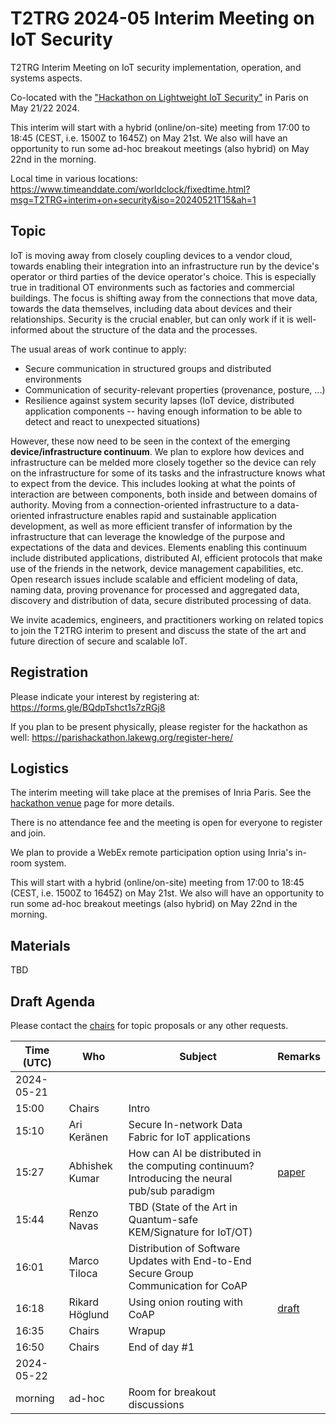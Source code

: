 # T2TRG 2024-05 Interim Meeting on IoT Security
T2TRG Interim Meeting on IoT security implementation, operation, and systems aspects.

Co-located with the ["Hackathon on Lightweight IoT Security"](https://parishackathon.lakewg.org/program/) in Paris on May 21/22 2024.

This interim will start with a hybrid (online/on-site) meeting from 17:00 to 18:45 (CEST, i.e. 1500Z to 1645Z) on May 21st.
We also will have an opportunity to run some ad-hoc breakout meetings (also hybrid) on May 22nd in the morning.

Local time in various locations:<br>
https://www.timeanddate.com/worldclock/fixedtime.html?msg=T2TRG+interim+on+security&iso=20240521T15&ah=1<br>

## Topic

IoT is moving away from closely coupling devices to a vendor cloud, towards enabling their integration into an infrastructure run by the device's operator or third parties of the device operator's choice.  This is especially true in traditional OT environments such as factories and commercial buildings.  The focus is shifting away from the connections that move data, towards the data themselves, including data about devices and their relationships.  Security is the crucial enabler, but can only work if it is well-informed about the structure of the data and the processes.

The usual areas of work continue to apply:

- Secure communication in structured groups and distributed environments
- Communication of security-relevant properties (provenance, posture, ...)
- Resilience against system security lapses (IoT device, distributed application components -- having enough information to be able to detect and react to unexpected situations)

However, these now need to be seen in the context of the emerging **device/infrastructure continuum**.  We plan to explore how devices and infrastructure can be melded more closely together so the device can rely on the infrastructure for some of its tasks and the infrastructure knows what to expect from the device. This includes looking at what the points of interaction are between components, both inside and between domains of authority.
Moving from a connection-oriented infrastructure to a data-oriented infrastructure enables rapid and sustainable application development, as well as more efficient transfer of information by the infrastructure that can leverage the knowledge of the purpose and expectations of the data and devices.
Elements enabling this continuum include distributed applications, distributed AI, efficient protocols that make use of the friends in the network, device management capabilities, etc. Open research issues include scalable and efficient modeling of data, naming data, proving provenance for processed and aggregated data, discovery and distribution of data, secure distributed processing of data.

We invite academics, engineers, and practitioners working on related topics to join the T2TRG interim to present and discuss the state of the art and future direction of secure and scalable IoT.


## Registration

Please indicate your interest by registering at: https://forms.gle/BQdpTshct1s7zRGj8

If you plan to be present physically, please register for the hackathon
as well: https://parishackathon.lakewg.org/register-here/

## Logistics

The interim meeting will take place at the premises of Inria Paris. See the [hackathon venue](https://parishackathon.lakewg.org/venue/) page for more details.

There is no attendance fee and the meeting is open for everyone to register and join.

We plan to provide a WebEx remote participation option using Inria's in-room system.

This will start with a hybrid (online/on-site) meeting from 17:00 to 18:45 (CEST, i.e. 1500Z to 1645Z) on May 21st.  We also will have an opportunity to run some ad-hoc breakout meetings (also hybrid) on May 22nd in the morning.

## Materials

TBD

## Draft Agenda

Please contact the [chairs][] for topic proposals or any other requests.

| Time (UTC) | Who            | Subject                                                                                       | Remarks |
|------------|----------------|-----------------------------------------------------------------------------------------------|---------|
| 2024-05-21 |                |                                                                                               |         |
|      15:00 | Chairs         | Intro                                                                                         |         |
|      15:10 | Ari Keränen    | Secure In-network Data Fabric for IoT applications                                            |         |
|      15:27 | Abhishek Kumar | How can AI be distributed in the computing continuum? Introducing the neural pub/sub paradigm | [paper](https://arxiv.org/abs/2309.02058)|
|      15:44 | Renzo Navas    | TBD (State of the Art in Quantum-safe KEM/Signature for IoT/OT)                               |         |
|      16:01 | Marco Tiloca   | Distribution of Software Updates with End-to-End Secure Group Communication for CoAP          |         |
|      16:18 | Rikard Höglund | Using onion routing with CoAP                                                                 | [draft](https://datatracker.ietf.org/doc/draft-amsuess-t2trg-onion-coap/)|
|      16:35 | Chairs         | Wrapup                                                                                        |         |
|      16:50 | Chairs         | End of day #1                                                                                 |         |
| 2024-05-22 |                |                                                                                               |         |
|    morning | ad-hoc         | Room for breakout discussions                                                                 |         |

[chairs]: mailto:t2trg-chairs@irtf.org
